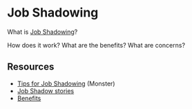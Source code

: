 # Job Shadowing

What is [Job Shadowing](https://en.wikipedia.org/wiki/Job_shadow)?

How does it work? What are the benefits? What are concerns?

## Resources
- [Tips for Job Shadowing](http://career-advice.monster.com/career-development/changing-careers/the-job-shadow-knows-try-on-a-career-before-you-commit-hot-jobs/article.aspx) (Monster)
- [Job Shadow stories](http://www.jobshadow.com/)
- [Benefits](http://careerconfidential.com/4-great-benefits-of-job-shadowing-for-grown-ups/)
